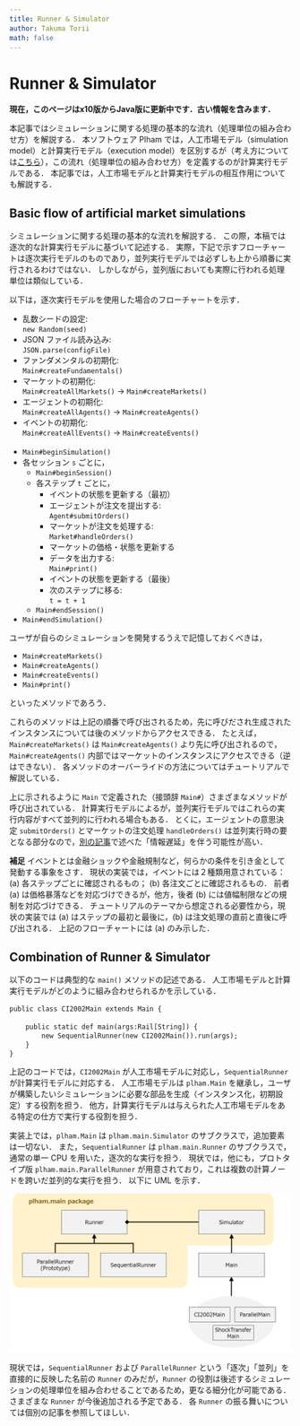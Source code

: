 ```yaml
---
title: Runner & Simulator
author: Takuma Torii
math: false
---
```


# Runner & Simulator

**現在，このページはx10版からJava版に更新中です．古い情報を含みます．**

本記事ではシミュレーションに関する処理の基本的な流れ（処理単位の組み合わせ方）を解説する．
本ソフトウェア Plham では，人工市場モデル（simulation model）と計算実行モデル（execution model）を区別するが（考え方については[こちら](/Platform)），この流れ（処理単位の組み合わせ方）を定義するのが計算実行モデルである．
本記事では，人工市場モデルと計算実行モデルの相互作用についても解説する．


## Basic flow of artificial market simulations

シミュレーションに関する処理の基本的な流れを解説する．
この際，本稿では逐次的な計算実行モデルに基づいて記述する．
実際，下記で示すフローチャートは逐次実行モデルのものであり，並列実行モデルでは必ずしも上から順番に実行されるわけではない．
しかしながら，並列版においても実際に行われる処理単位は類似している．

以下は，逐次実行モデルを使用した場合のフローチャートを示す．

> 
  + 乱数シードの設定: <br>
    `new Random(seed)`
  + JSON ファイル読み込み: <br>
    `JSON.parse(configFile)`
  + ファンダメンタルの初期化: <br>
    `Main#createFundamentals()`
  + マーケットの初期化: <br>
    `Main#createAllMarkets()` → `Main#createMarkets()`
  + エージェントの初期化: <br>
    `Main#createAllAgents()` → `Main#createAgents()`
  + イベントの初期化: <br>
    `Main#createAllEvents()` → `Main#createEvents()`
    <br><br>
  + `Main#beginSimulation()`
  + 各セッション `s` ごとに，
    + `Main#beginSession()`
    + 各ステップ `t` ごとに，
      + イベントの状態を更新する（最初）
      + エージェントが注文を提出する: <br>
        `Agent#submitOrders()`
      + マーケットが注文を処理する: <br>
        `Market#handleOrders()`
      + マーケットの価格・状態を更新する
      + データを出力する: <br>
        `Main#print()`
      + イベントの状態を更新する（最後）
      + 次のステップに移る: <br>
        `t = t + 1`
    + `Main#endSession()`
  + `Main#endSimulation()`

ユーザが自らのシミュレーションを開発するうえで記憶しておくべきは，

  * `Main#createMarkets()`
  * `Main#createAgents()`
  * `Main#createEvents()`
  * `Main#print()`

といったメソッドであろう．

これらのメソッドは上記の順番で呼び出されるため，先に呼びだされ生成されたインスタンスについては後のメソッドからアクセスできる．
たとえば，`Main#createMarkets()` は `Main#createAgents()` より先に呼び出されるので，`Main#createAgents()` 内部ではマーケットのインスタンスにアクセスできる（逆はできない）．
各メソッドのオーバーライドの方法についてはチュートリアルで解説している．

上に示されるように `Main` で定義された（接頭辞 `Main#`）さまざまなメソッドが呼び出されている．
計算実行モデルによるが，並列実行モデルではこれらの実行内容がすべて並列的に行われる場合もある．
とくに，エージェントの意思決定 `submitOrders()` とマーケットの注文処理 `handleOrders()` は並列実行時の要となる部分なので，[別の記事](/Platform)で述べた「情報遅延」を伴う可能性が高い．

**補足**
イベントとは金融ショックや金融規制など，何らかの条件を引き金として発動する事象をさす．
現状の実装では，イベントには２種類用意されている：
(a) 各ステップごとに確認されるもの； (b) 各注文ごとに確認されるもの．
前者 (a) は価格暴落などを対応づけできるが，他方，後者 (b) には値幅制限などの規制を対応づけできる．
チュートリアルのテーマから想定される必要性から，現状の実装では (a) はステップの最初と最後に，(b) は注文処理の直前と直後に呼び出される．
上記のフローチャートには (a) のみ示した．


## Combination of Runner & Simulator

以下のコードは典型的な `main()` メソッドの記述である．
人工市場モデルと計算実行モデルがどのように組み合わせられるかを示している．

```x10
public class CI2002Main extends Main {

	public static def main(args:Rail[String]) {
		new SequentialRunner(new CI2002Main()).run(args);
	}
}
```

上記のコードでは，`CI2002Main` が人工市場モデルに対応し，`SequentialRunner` が計算実行モデルに対応する．
人工市場モデルは `plham.Main` を継承し，ユーザが構築したいシミュレーションに必要な部品を生成（インスタンス化，初期設定）する役割を担う．
他方，計算実行モデルは与えられた人工市場モデルをある特定の仕方で実行する役割を担う．

実装上では，`plham.Main` は `plham.main.Simulator` のサブクラスで，追加要素は一切ない．
また，`SequentialRunner` は `plham.main.Runner` のサブクラスで，通常の単一 CPU を用いた，逐次的な実行を担う．
現状では，他にも，プロトタイプ版 `plham.main.ParallelRunner` が用意されており，これは複数の計算ノードを跨いだ並列的な実行を担う．
以下に UML を示す．

![large](figs/runner-simulator-uml.png)

現状では，`SequentialRunner` および `ParallelRunner` という「逐次」「並列」を直接的に反映した名前の `Runner` のみだが，`Runner` の役割は後述するシミュレーションの処理単位を組み合わせることであるため，更なる細分化が可能である．
さまざまな `Runner` が今後追加される予定である．
各 `Runner` の振る舞いについては個別の記事を参照してほしい．

